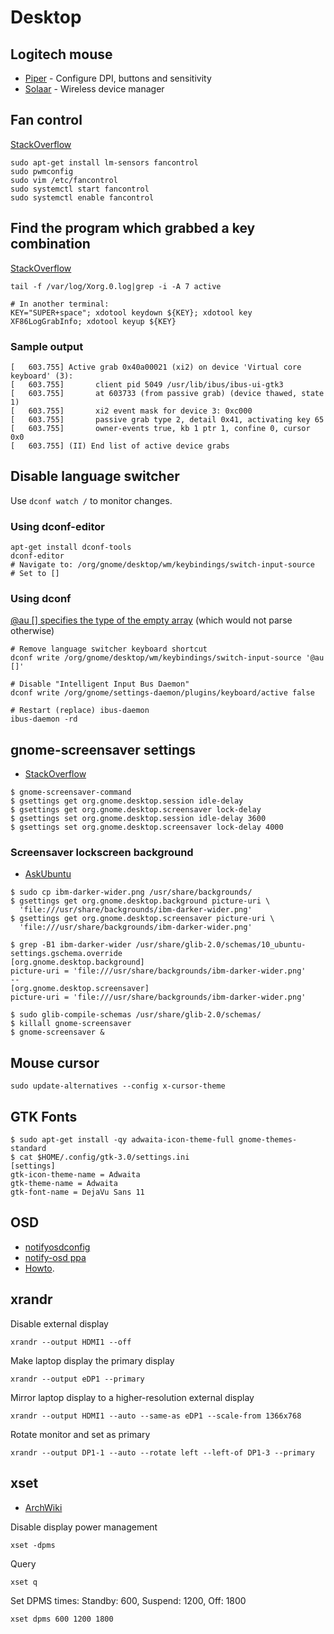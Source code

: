 # Desktop

## Logitech mouse

* [Piper](https://github.com/libratbag/piper) - Configure DPI, buttons and sensitivity
* [Solaar](https://github.com/pwr-Solaar/Solaar) - Wireless device manager

## Fan control

[StackOverflow](https://askubuntu.com/questions/22108/how-to-control-fan-speed)

```
sudo apt-get install lm-sensors fancontrol
sudo pwmconfig
sudo vim /etc/fancontrol
sudo systemctl start fancontrol
sudo systemctl enable fancontrol
```

## Find the program which grabbed a key combination

[StackOverflow](https://unix.stackexchange.com/a/261383)

```
tail -f /var/log/Xorg.0.log|grep -i -A 7 active

# In another terminal:
KEY="SUPER+space"; xdotool keydown ${KEY}; xdotool key XF86LogGrabInfo; xdotool keyup ${KEY}
```

### Sample output

```
[   603.755] Active grab 0x40a00021 (xi2) on device 'Virtual core keyboard' (3):
[   603.755]       client pid 5049 /usr/lib/ibus/ibus-ui-gtk3
[   603.755]       at 603733 (from passive grab) (device thawed, state 1)
[   603.755]       xi2 event mask for device 3: 0xc000
[   603.755]       passive grab type 2, detail 0x41, activating key 65
[   603.755]       owner-events true, kb 1 ptr 1, confine 0, cursor 0x0
[   603.755] (II) End list of active device grabs
```

## Disable language switcher

Use `dconf watch /` to monitor changes.

### Using dconf-editor
```
apt-get install dconf-tools
dconf-editor
# Navigate to: /org/gnome/desktop/wm/keybindings/switch-input-source
# Set to []
```

### Using dconf

[@au [] specifies the type of the empty array](https://developer.gnome.org/glib/stable/gvariant-text.html#gvariant-text-type-annotations) (which would not parse otherwise)

```
# Remove language switcher keyboard shortcut
dconf write /org/gnome/desktop/wm/keybindings/switch-input-source '@au []'

# Disable "Intelligent Input Bus Daemon"
dconf write /org/gnome/settings-daemon/plugins/keyboard/active false

# Restart (replace) ibus-daemon
ibus-daemon -rd
```

## gnome-screensaver settings
- [StackOverflow](http://superuser.com/questions/727120/make-gnome-screen-lock-after-1-hour-not-15-minutes)
```
$ gnome-screensaver-command
$ gsettings get org.gnome.desktop.session idle-delay
$ gsettings get org.gnome.desktop.screensaver lock-delay
$ gsettings set org.gnome.desktop.session idle-delay 3600
$ gsettings set org.gnome.desktop.screensaver lock-delay 4000
```

### Screensaver lockscreen background

* [AskUbuntu](https://askubuntu.com/a/1149151)

```
$ sudo cp ibm-darker-wider.png /usr/share/backgrounds/
$ gsettings get org.gnome.desktop.background picture-uri \
  'file:///usr/share/backgrounds/ibm-darker-wider.png'
$ gsettings get org.gnome.desktop.screensaver picture-uri \
  'file:///usr/share/backgrounds/ibm-darker-wider.png'

$ grep -B1 ibm-darker-wider /usr/share/glib-2.0/schemas/10_ubuntu-settings.gschema.override
[org.gnome.desktop.background]
picture-uri = 'file:///usr/share/backgrounds/ibm-darker-wider.png'
--
[org.gnome.desktop.screensaver]
picture-uri = 'file:///usr/share/backgrounds/ibm-darker-wider.png'

$ sudo glib-compile-schemas /usr/share/glib-2.0/schemas/
$ killall gnome-screensaver
$ gnome-screensaver &
```

## Mouse cursor

```
sudo update-alternatives --config x-cursor-theme
```

## GTK Fonts
```
$ sudo apt-get install -qy adwaita-icon-theme-full gnome-themes-standard
$ cat $HOME/.config/gtk-3.0/settings.ini
[settings]
gtk-icon-theme-name = Adwaita
gtk-theme-name = Adwaita
gtk-font-name = DejaVu Sans 11
```

## OSD
- [notifyosdconfig](https://github.com/amandeepg/notifyosdconfig)
- [notify-osd ppa](https://launchpad.net/~leolik/+archive/ubuntu/leolik)
- [Howto](http://www.webupd8.org/2016/05/customize-notifyosd-notification.html).

## xrandr

Disable external display
```
xrandr --output HDMI1 --off
```

Make laptop display the primary display
```
xrandr --output eDP1 --primary
```

Mirror laptop display to a higher-resolution external display
```
xrandr --output HDMI1 --auto --same-as eDP1 --scale-from 1366x768
```

Rotate monitor and set as primary
```
xrandr --output DP1-1 --auto --rotate left --left-of DP1-3 --primary
```

## xset

- [ArchWiki](https://wiki.archlinux.org/index.php/Display_Power_Management_Signaling)

Disable display power management
```
xset -dpms
```

Query
```
xset q
```
Set DPMS times: Standby: 600, Suspend: 1200, Off: 1800
```
xset dpms 600 1200 1800
```
